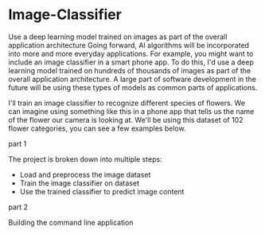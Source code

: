 # Image-Classifier
Use a deep learning model trained on  images as part of the overall application architecture
Going forward, AI algorithms will be incorporated into more and more everyday applications. For example, you might want to include an image classifier in a smart phone app. To do this, I'd use a deep learning model trained on hundreds of thousands of images as part of the overall application architecture. A large part of software development in the future will be using these types of models as common parts of applications.

I'll train an image classifier to recognize different species of flowers. We can imagine using something like this in a phone app that tells us the name of the flower our camera is looking at. We'll be using this dataset of 102 flower categories, you can see a few examples below.

part 1

The project is broken down into multiple steps:

 - Load and preprocess the image dataset
 - Train the image classifier on dataset
 - Use the trained classifier to predict image content
 
 part 2
 
 Building the command line application
